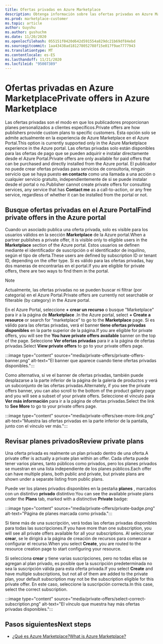 ```yaml
---
title: Ofertas privadas en Azure Marketplace
description: Obtenga información sobre las ofertas privadas en Azure Marketplace.
ms.prod: marketplace-customer
ms.topic: article
author: Guyshu
ms.author: gushuchm
ms.date: 11/20/2020
ms.openlocfilehash: 055151f0420d642d591554a829dc21b69df84ebd
ms.sourcegitcommit: 1aa43438ad181278052788f15e017f9ae7777943
ms.translationtype: MT
ms.contentlocale: es-ES
ms.lasthandoff: 11/21/2020
ms.locfileid: "95007389"
---
```

# <a name="private-offers-in-azure-marketplace"></a><span data-ttu-id="fcd0f-103">Ofertas privadas en Azure Marketplace</span><span class="sxs-lookup"><span data-stu-id="fcd0f-103">Private offers in Azure Marketplace</span></span>

<span data-ttu-id="fcd0f-104">Las ofertas privadas son el modo en que los publicadores proporcionan planes personalizados a clientes específicos.</span><span class="sxs-lookup"><span data-stu-id="fcd0f-104">Private offers are how publishers provide custom plans to specific customers.</span></span> <span data-ttu-id="fcd0f-105">Esta opción solo se admite actualmente en la experiencia de Azure Marketplace en el Azure Portal.</span><span class="sxs-lookup"><span data-stu-id="fcd0f-105">This option is currently supported only in the Azure Marketplace experience in the Azure portal.</span></span> <span data-ttu-id="fcd0f-106">Las ofertas privadas solo están disponibles para las ofertas de pago que se pueden adquirir e instalar directamente desde el Azure Portal.</span><span class="sxs-lookup"><span data-stu-id="fcd0f-106">Private offers are only available for paid offers that can be purchased and directly installed from the Azure portal.</span></span> <span data-ttu-id="fcd0f-107">El publicador no puede crear ofertas privadas para servicios de consultoría, ningún servicio que se haya puesto **en contacto** como una llamada a una acción o cualquier servicio gratuito, independientemente de si se puede instalar desde el portal o no.</span><span class="sxs-lookup"><span data-stu-id="fcd0f-107">Publisher cannot create private offers for consulting services, any service that has **Contact me** as a call-to-action, or any free service, regardless of whether it can be installed from the portal or not.</span></span>

## <a name="find-private-offers-in-the-azure-portal"></a><span data-ttu-id="fcd0f-108">Busque ofertas privadas en el Azure Portal</span><span class="sxs-lookup"><span data-stu-id="fcd0f-108">Find private offers in the Azure portal</span></span>

<span data-ttu-id="fcd0f-109">Cuando un asociado publica una oferta privada, solo es visible para los usuarios válidos en la sección **Marketplace** de la Azure portal.</span><span class="sxs-lookup"><span data-stu-id="fcd0f-109">When a partner publishes a private offer, it is visible only to eligible users in the **Marketplace** section of the Azure portal.</span></span> <span data-ttu-id="fcd0f-110">Estos usuarios se definen mediante el identificador de suscripción o el identificador de inquilino, según el tipo de oferta.</span><span class="sxs-lookup"><span data-stu-id="fcd0f-110">These users are defined by subscription ID or tenant ID, depending on the offer type.</span></span> <span data-ttu-id="fcd0f-111">Si es válido para las ofertas privadas, hay dos maneras de encontrarlas en el portal.</span><span class="sxs-lookup"><span data-stu-id="fcd0f-111">If you are eligible for  private offers, there are two ways to find them in the portal.</span></span>

> [!NOTE]
> <span data-ttu-id="fcd0f-112">Actualmente, las ofertas privadas no se pueden buscar ni filtrar (por categoría) en el Azure Portal.</span><span class="sxs-lookup"><span data-stu-id="fcd0f-112">Private offers are currently not searchable or filterable (by category) in the Azure portal.</span></span>

<span data-ttu-id="fcd0f-113">En el Azure Portal, seleccione **+ crear un recurso** o busque "Marketplace" para ir a la página de **Marketplace** .</span><span class="sxs-lookup"><span data-stu-id="fcd0f-113">In the Azure portal, select **+ Create a resource** or search for “marketplace” to go to the **Marketplace** page.</span></span> <span data-ttu-id="fcd0f-114">Si es válido para las ofertas privadas, verá el banner **tiene ofertas privadas disponibles** en la parte superior de la página.</span><span class="sxs-lookup"><span data-stu-id="fcd0f-114">If you are eligible for private offers, you will see the **You have private offers available** banner on the top of the page.</span></span> <span data-ttu-id="fcd0f-115">Seleccione **Ver ofertas privadas** para ir a la página de ofertas privadas.</span><span class="sxs-lookup"><span data-stu-id="fcd0f-115">Select **View private offers** to go to your private offers page.</span></span>

:::image type="content" source="media/private-offers/private-offers-banner.png" alt-text="El banner que aparece cuando tiene ofertas privadas disponibles.":::

<span data-ttu-id="fcd0f-117">Como alternativa, si ve el banner de ofertas privadas, también puede desplazarse a la parte inferior de la página de la galería de productos y verá un subconjunto de las ofertas privadas.</span><span class="sxs-lookup"><span data-stu-id="fcd0f-117">Alternately, if you see the private offers banner, you can also scroll to the bottom of the product gallery page and you will see a subset of your private offers.</span></span> <span data-ttu-id="fcd0f-118">Seleccione el vínculo para **Ver más información** para ir a la página de ofertas privadas.</span><span class="sxs-lookup"><span data-stu-id="fcd0f-118">Select the link to **See More** to go to your private offers page.</span></span>

:::image type="content" source="media/private-offers/see-more-link.png" alt-text="Muestra las ofertas privadas en la parte inferior de la pantalla, junto con el vínculo ver más.":::

## <a name="review-private-plans"></a><span data-ttu-id="fcd0f-120">Revisar planes privados</span><span class="sxs-lookup"><span data-stu-id="fcd0f-120">Review private plans</span></span>

<span data-ttu-id="fcd0f-121">Una oferta privada es realmente un plan privado dentro de una oferta.</span><span class="sxs-lookup"><span data-stu-id="fcd0f-121">A private offer is actually a private plan within an offer.</span></span> <span data-ttu-id="fcd0f-122">Cada oferta puede tener varios planes, tanto públicos como privados, pero los planes privados se muestran en una lista independiente de los planes públicos.</span><span class="sxs-lookup"><span data-stu-id="fcd0f-122">Each offer can have multiple plans, both public and private, but private plans are shown under a separate listing from public plans.</span></span>

<span data-ttu-id="fcd0f-123">Puede ver los planes privados disponibles en la pestaña **planes** , marcados con un distintivo **privado** distintivo:</span><span class="sxs-lookup"><span data-stu-id="fcd0f-123">You can see the available private plans under the **Plans** tab, marked with a distinctive **Private** badge:</span></span>

:::image type="content" source="media/private-offers/private-badge.png" alt-text="Página de planes marcada como privada.":::

<span data-ttu-id="fcd0f-125">Si tiene más de una suscripción, verá todas las ofertas privadas disponibles para todas las suscripciones.</span><span class="sxs-lookup"><span data-stu-id="fcd0f-125">If you have more than one subscription, you will see all private offers available for all your subscriptions.</span></span> <span data-ttu-id="fcd0f-126">Al seleccionar **crear**, se le dirigirá a la página de creación de recursos para comenzar a configurar el recurso.</span><span class="sxs-lookup"><span data-stu-id="fcd0f-126">When you select **Create**, you are routed to the resource creation page to start configuring your resource.</span></span>

<span data-ttu-id="fcd0f-127">Si selecciona **crear** y tiene varias suscripciones, pero no todas ellas se agregan al plan privado, es posible que la suscripción predeterminada no sea la suscripción válida para esta oferta privada.</span><span class="sxs-lookup"><span data-stu-id="fcd0f-127">If you select **Create** and have multiple subscriptions, but not all of them are added to the private plan, your default subscription may not be the subscription eligible for this private offer.</span></span> <span data-ttu-id="fcd0f-128">En este caso, seleccione la suscripción correcta.</span><span class="sxs-lookup"><span data-stu-id="fcd0f-128">In this case, select the correct subscription.</span></span>

:::image type="content" source="media/private-offers/select-correct-subscription.png" alt-text="El vínculo que muestra hay más ofertas privadas disponibles.":::

## <a name="next-steps"></a><span data-ttu-id="fcd0f-130">Pasos siguientes</span><span class="sxs-lookup"><span data-stu-id="fcd0f-130">Next steps</span></span>

- [<span data-ttu-id="fcd0f-131">¿Qué es Azure Marketplace?</span><span class="sxs-lookup"><span data-stu-id="fcd0f-131">What is Azure Marketplace?</span></span>](azure-marketplace-overview.md)

